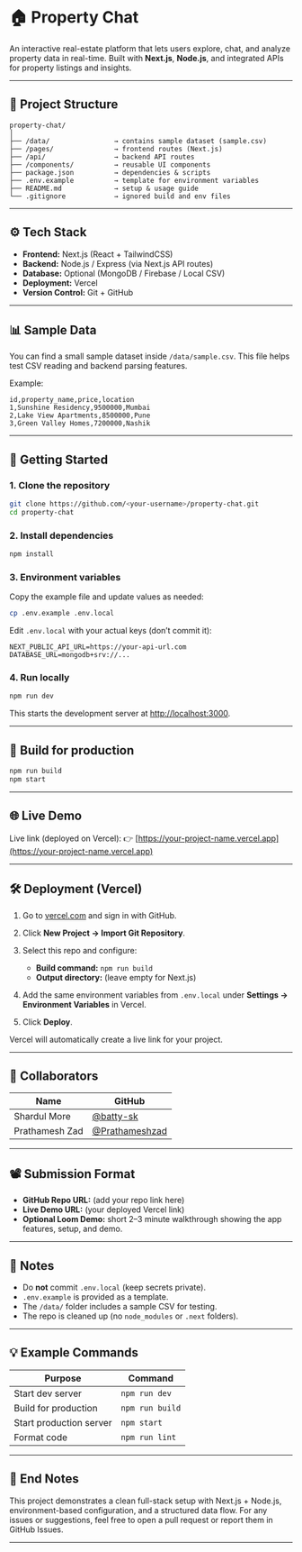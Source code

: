 # 🏠 Property Chat

An interactive real-estate platform that lets users explore, chat, and analyze property data in real-time.
Built with **Next.js**, **Node.js**, and integrated APIs for property listings and insights.

---

## 📁 Project Structure

```
property-chat/
│
├── /data/                → contains sample dataset (sample.csv)
├── /pages/               → frontend routes (Next.js)
├── /api/                 → backend API routes
├── /components/          → reusable UI components
├── package.json          → dependencies & scripts
├── .env.example          → template for environment variables
├── README.md             → setup & usage guide
└── .gitignore            → ignored build and env files
```

---

## ⚙️ Tech Stack

* **Frontend:** Next.js (React + TailwindCSS)
* **Backend:** Node.js / Express (via Next.js API routes)
* **Database:** Optional (MongoDB / Firebase / Local CSV)
* **Deployment:** Vercel
* **Version Control:** Git + GitHub

---

## 📊 Sample Data

You can find a small sample dataset inside `/data/sample.csv`.
This file helps test CSV reading and backend parsing features.

Example:

```csv
id,property_name,price,location
1,Sunshine Residency,9500000,Mumbai
2,Lake View Apartments,8500000,Pune
3,Green Valley Homes,7200000,Nashik
```

---

## 🚀 Getting Started

### 1. Clone the repository

```bash
git clone https://github.com/<your-username>/property-chat.git
cd property-chat
```

### 2. Install dependencies

```bash
npm install
```

### 3. Environment variables

Copy the example file and update values as needed:

```bash
cp .env.example .env.local
```

Edit `.env.local` with your actual keys (don’t commit it):

```
NEXT_PUBLIC_API_URL=https://your-api-url.com
DATABASE_URL=mongodb+srv://...
```

### 4. Run locally

```bash
npm run dev
```

This starts the development server at [http://localhost:3000](http://localhost:3000).

---

## 🧱 Build for production

```bash
npm run build
npm start
```

---

## 🌐 Live Demo

Live link (deployed on Vercel):
👉 [https://your-project-name.vercel.app](https://your-project-name.vercel.app)

---

## 🛠️ Deployment (Vercel)

1. Go to [vercel.com](https://vercel.com) and sign in with GitHub.
2. Click **New Project → Import Git Repository**.
3. Select this repo and configure:

   * **Build command:** `npm run build`
   * **Output directory:** (leave empty for Next.js)
4. Add the same environment variables from `.env.local` under
   **Settings → Environment Variables** in Vercel.
5. Click **Deploy**.

Vercel will automatically create a live link for your project.

---

## 👥 Collaborators

| Name           | GitHub                                             |
| -------------- | -------------------------------------------------- |
| Shardul More   | [@batty-sk](https://github.com/batty-sk)           |
| Prathamesh Zad | [@Prathameshzad](https://github.com/Prathameshzad) |

---

## 📽️ Submission Format

* **GitHub Repo URL:** (add your repo link here)
* **Live Demo URL:** (your deployed Vercel link)
* **Optional Loom Demo:** short 2–3 minute walkthrough
  showing the app features, setup, and demo.

---

## 🧩 Notes

* Do **not** commit `.env.local` (keep secrets private).
* `.env.example` is provided as a template.
* The `/data/` folder includes a sample CSV for testing.
* The repo is cleaned up (no `node_modules` or `.next` folders).

---

## 💡 Example Commands

| Purpose                 | Command         |
| ----------------------- | --------------- |
| Start dev server        | `npm run dev`   |
| Build for production    | `npm run build` |
| Start production server | `npm start`     |
| Format code             | `npm run lint`  |

---

## 🏁 End Notes

This project demonstrates a clean full-stack setup with Next.js + Node.js, environment-based configuration, and a structured data flow.
For any issues or suggestions, feel free to open a pull request or report them in GitHub Issues.

---
